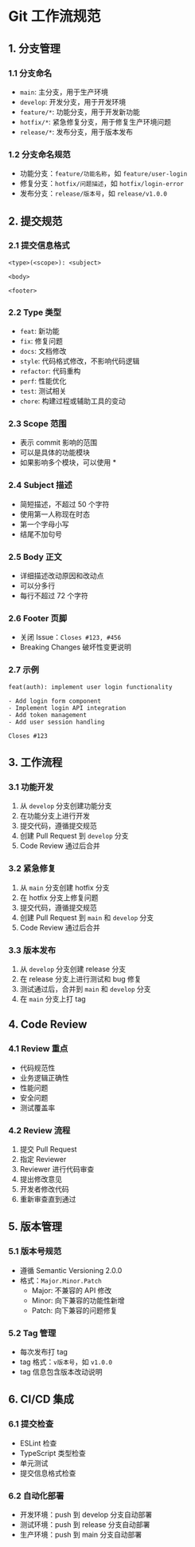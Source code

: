 # Git 工作流规范

## 1. 分支管理

### 1.1 分支命名
- `main`: 主分支，用于生产环境
- `develop`: 开发分支，用于开发环境
- `feature/*`: 功能分支，用于开发新功能
- `hotfix/*`: 紧急修复分支，用于修复生产环境问题
- `release/*`: 发布分支，用于版本发布

### 1.2 分支命名规范
- 功能分支：`feature/功能名称`，如 `feature/user-login`
- 修复分支：`hotfix/问题描述`，如 `hotfix/login-error`
- 发布分支：`release/版本号`，如 `release/v1.0.0`

## 2. 提交规范

### 2.1 提交信息格式
```
<type>(<scope>): <subject>

<body>

<footer>
```

### 2.2 Type 类型
- `feat`: 新功能
- `fix`: 修复问题
- `docs`: 文档修改
- `style`: 代码格式修改，不影响代码逻辑
- `refactor`: 代码重构
- `perf`: 性能优化
- `test`: 测试相关
- `chore`: 构建过程或辅助工具的变动

### 2.3 Scope 范围
- 表示 commit 影响的范围
- 可以是具体的功能模块
- 如果影响多个模块，可以使用 * 

### 2.4 Subject 描述
- 简短描述，不超过 50 个字符
- 使用第一人称现在时态
- 第一个字母小写
- 结尾不加句号

### 2.5 Body 正文
- 详细描述改动原因和改动点
- 可以分多行
- 每行不超过 72 个字符

### 2.6 Footer 页脚
- 关闭 Issue：`Closes #123, #456`
- Breaking Changes 破坏性变更说明

### 2.7 示例
```
feat(auth): implement user login functionality

- Add login form component
- Implement login API integration
- Add token management
- Add user session handling

Closes #123
```

## 3. 工作流程

### 3.1 功能开发
1. 从 `develop` 分支创建功能分支
2. 在功能分支上进行开发
3. 提交代码，遵循提交规范
4. 创建 Pull Request 到 `develop` 分支
5. Code Review 通过后合并

### 3.2 紧急修复
1. 从 `main` 分支创建 hotfix 分支
2. 在 hotfix 分支上修复问题
3. 提交代码，遵循提交规范
4. 创建 Pull Request 到 `main` 和 `develop` 分支
5. Code Review 通过后合并

### 3.3 版本发布
1. 从 `develop` 分支创建 release 分支
2. 在 release 分支上进行测试和 bug 修复
3. 测试通过后，合并到 `main` 和 `develop` 分支
4. 在 `main` 分支上打 tag

## 4. Code Review

### 4.1 Review 重点
- 代码规范性
- 业务逻辑正确性
- 性能问题
- 安全问题
- 测试覆盖率

### 4.2 Review 流程
1. 提交 Pull Request
2. 指定 Reviewer
3. Reviewer 进行代码审查
4. 提出修改意见
5. 开发者修改代码
6. 重新审查直到通过

## 5. 版本管理

### 5.1 版本号规范
- 遵循 Semantic Versioning 2.0.0
- 格式：`Major.Minor.Patch`
  - Major: 不兼容的 API 修改
  - Minor: 向下兼容的功能性新增
  - Patch: 向下兼容的问题修复

### 5.2 Tag 管理
- 每次发布打 tag
- tag 格式：`v版本号`，如 `v1.0.0`
- tag 信息包含版本改动说明

## 6. CI/CD 集成

### 6.1 提交检查
- ESLint 检查
- TypeScript 类型检查
- 单元测试
- 提交信息格式检查

### 6.2 自动化部署
- 开发环境：push 到 develop 分支自动部署
- 测试环境：push 到 release 分支自动部署
- 生产环境：push 到 main 分支自动部署 